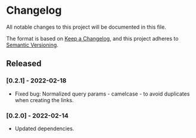 # Changelog
All notable changes to this project will be documented in this file.

The format is based on [Keep a Changelog](https://keepachangelog.com/en/1.0.0/),
and this project adheres to [Semantic Versioning](https://semver.org/spec/v2.0.0.html).

## Released

### [0.2.1] - 2022-02-18
- Fixed bug: Normalized query params - camelcase - to avoid duplicates when creating the links.

### [0.2.0] - 2022-02-14
- Updated dependencies. 